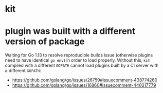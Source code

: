 # kit

# plugin was built with a different version of package

Waiting for Go 1.13 to resolve reproducible builds issue (otherwise plugins need to have identical `go env`) in order to load properly. Without this, `kit` compiled with a different `GOPATH` cannot load plugins built by a CI server with a different `GOPATH`:
- https://github.com/golang/go/issues/26759#issuecomment-438774260
- https://github.com/golang/go/issues/16860#issuecomment-440317779
